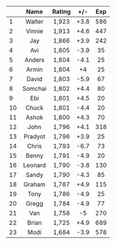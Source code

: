 | |Name|Rating|+/-|Exp|
|-|:--:|:----:|:-:|:-:|
|1|Walter|1,923|+3.8|586|
|2|Vinnie|1,913|+4.6|447|
|3|Jay|1,866|+3.9|242|
|4|Avi|1,805|-3.9|35|
|5|Anders|1,804|-4.1|25|
|6|Armin|1,804|+4|25|
|7|David|1,803|-5.9|67|
|8|Somchai|1,802|+4.4|80|
|9|Ebi|1,801|+4.5|20|
|10|Chuck|1,801|-4.4|20|
|11|Ashok|1,800|+4.3|70|
|12|John|1,796|+4.1|318|
|13|Pradyot|1,796|+3.9|25|
|14|Chris|1,793|-6.7|73|
|15|Benny|1,791|-4.9|20|
|16|Leonard|1,790|-3.8|130|
|17|Sandy|1,790|-4.3|85|
|18|Graham|1,787|+4.9|115|
|19|Tony|1,786|-4.9|25|
|20|Gregg|1,784|-4.9|77|
|21|Van|1,758|-5|270|
|22|Brian|1,725|+4.9|689|
|23|Modi|1,684|-3.9|578|
